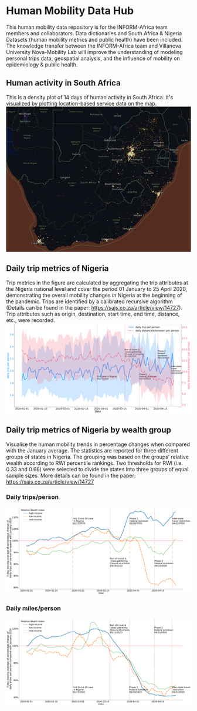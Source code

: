 # Human Mobility Data Hub
This human mobility data repository is for the INFORM-Africa team members and collaborators. 
Data dictionaries and South Africa & Nigeria Datasets (human mobility metrics and public health) have been included. 
The knowledge transfer between the INFORM-Africa team and Villanova University Nova-Mobility Lab will improve the understanding of modeling personal trips data, geospatial analysis, and the influence of mobility on epidemiology & public health. 
## Human activity in South Africa
This is a density plot of 14 days of human activity in South Africa. It's visualized by plotting location-based service data on the map. 
![ZAF raw viz](Figures/South-Africa-raw-data-visualize.png)
## Daily trip metrics of Nigeria
Trip metrics in the figure are calculated by aggregating the trip attributes at the Nigeria national level and cover the period 01 January to 25 April 2020, demonstrating the overall mobility changes in Nigeria at the beginning of the pandemic. Trips are identified by a calibrated recursive algorithm (Details can be found in the paper: https://sajs.co.za/article/view/14727). Trip attributes such as origin, destination, start time, end time, distance, etc., were recorded. 
![trip metrics](Figures/Figure-4.png)
## Daily trip metrics of Nigeria by wealth group
Visualise the human mobility trends in percentage changes when compared with the January average. The statistics are reported for three different groups of states in Nigeria. The grouping was based on the groups’ relative wealth according to RWI percentile rankings. Two thresholds for RWI (i.e. 0.33 and 0.66) were selected to divide the states into three groups of equal sample sizes. More details can be found in the paper: https://sajs.co.za/article/view/14727
### Daily trips/person
![income 1](Figures/Figure-5(a).png)
### Daily miles/person
![income 2](Figures/Figure-5(b).png)
